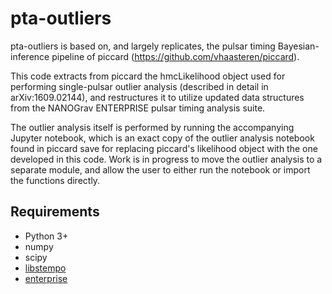 # pta-outliers
pta-outliers is based on, and largely replicates, the pulsar timing Bayesian-inference pipeline of 
piccard (https://github.com/vhaasteren/piccard).

This code extracts from piccard the hmcLikelihood object 
used for performing single-pulsar outlier analysis (described in detail in arXiv:1609.02144), and restructures it to utilize updated data structures 
from the NANOGrav ENTERPRISE pulsar timing analysis suite.

The outlier analysis itself is performed by running the accompanying Jupyter notebook, which is an exact copy of the outlier analysis notebook 
found in piccard save for replacing piccard's likelihood object with the one developed in this code. Work is in progress to move the outlier analysis 
to a separate module, and allow the user to either run the notebook or import the functions directly.

## Requirements

* Python 3+
* numpy
* scipy
* [libstempo](https://github.com/vallis/libstempo)
* [enterprise](https://github.com/nanograv/enterprise)
